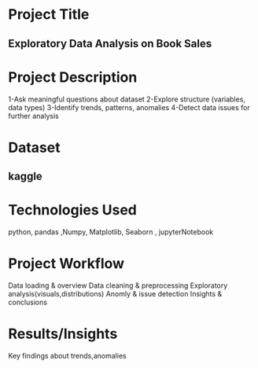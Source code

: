 # Project Title
##  Exploratory Data Analysis on Book Sales

# Project Description
 1-Ask meaningful questions about dataset
2-Explore structure (variables, data types)
3-Identify trends, patterns, anomalies
4-Detect data issues for further analysis

# Dataset
## kaggle
 # Technologies Used
  python, pandas ,Numpy, Matplotlib, Seaborn , jupyterNotebook
# Project Workflow
 Data loading & overview
 Data cleaning & preprocessing
 Exploratory analysis(visuals,distributions)
 Anomly & issue detection
 Insights & conclusions

 # Results/Insights
 Key findings about trends,anomalies

